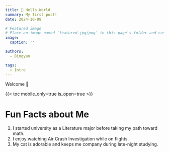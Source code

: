 ```yaml
---
title: 🎉 Hello World
summary: My first post!
date: 2024-10-08

# Featured image
# Place an image named `featured.jpg/png` in this page's folder and customize its options here.
image:
  caption: ''

authors:
  - Bingyan

tags:
  - Intro
---
```


Welcome 👋

{{< toc mobile_only=true is_open=true >}}

# Fun Facts about Me

1. I started university as a Literature major before taking my path toward math.
2. I enjoy watching Air Crash Investigation while on flights.
3. My cat is adorable and keeps me company during late-night studying.